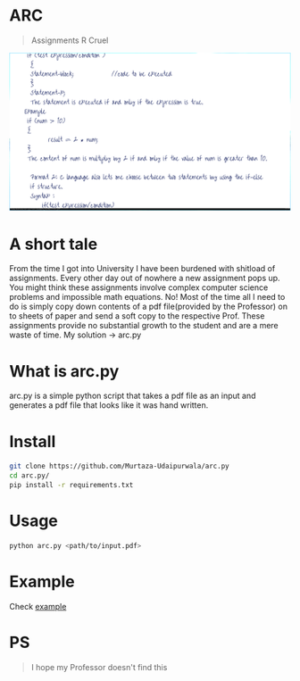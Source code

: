 # ARC
> Assignments R Cruel

![Example](./assets/example.png)

# A short tale
From the time I got into University I have been burdened with shitload of assignments. Every other day out of nowhere a new assignment pops up. You might think these assignments involve complex computer science problems and impossible math equations. No! Most of the time all I need to do is simply copy down contents of a pdf file(provided by the Professor) on to sheets of paper and send a soft copy to the respective Prof. These assignments provide no substantial growth to the student and are a mere waste of time. My solution -> arc.py

# What is arc.py
arc.py is a simple python script that takes a pdf file as an input and generates a pdf file that looks like it was hand written.

# Install
```bash
git clone https://github.com/Murtaza-Udaipurwala/arc.py
cd arc.py/
pip install -r requirements.txt
```

# Usage
```bash
python arc.py <path/to/input.pdf>
```

# Example
Check [example](https://github.com/Murtaza-Udaipurwala/arc.py/tree/master/test)

# PS
> I hope my Professor doesn't find this
